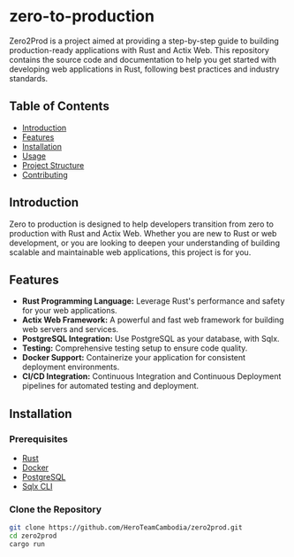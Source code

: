 # zero-to-production

Zero2Prod is a project aimed at providing a step-by-step guide to building production-ready applications with Rust and Actix Web. This repository contains the source code and documentation to help you get started with developing web applications in Rust, following best practices and industry standards.

## Table of Contents

- [Introduction](#introduction)
- [Features](#features)
- [Installation](#installation)
- [Usage](#usage)
- [Project Structure](#project-structure)
- [Contributing](#contributing)

## Introduction

Zero to production is designed to help developers transition from zero to production with Rust and Actix Web. Whether you are new to Rust or web development, or you are looking to deepen your understanding of building scalable and maintainable web applications, this project is for you.

## Features

- **Rust Programming Language:** Leverage Rust's performance and safety for your web applications.
- **Actix Web Framework:** A powerful and fast web framework for building web servers and services.
- **PostgreSQL Integration:** Use PostgreSQL as your database, with Sqlx.
- **Testing:** Comprehensive testing setup to ensure code quality.
- **Docker Support:** Containerize your application for consistent deployment environments.
- **CI/CD Integration:** Continuous Integration and Continuous Deployment pipelines for automated testing and deployment.

## Installation

### Prerequisites

- [Rust](https://www.rust-lang.org/tools/install)
- [Docker](https://www.docker.com/get-started)
- [PostgreSQL](https://www.postgresql.org/download/)
- [Sqlx CLI](https://github.com/launchbadge/sqlx/blob/main/sqlx-cli/README.md)

### Clone the Repository

```bash
git clone https://github.com/HeroTeamCambodia/zero2prod.git
cd zero2prod
cargo run
